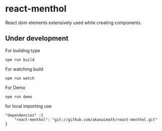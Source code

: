 # react-menthol
React dom elements extensively used while creating components.
## Under development 


For building type 
```
npm run build
```
For watching build
```
npm run watch
```

For Demo
```
npm run demo
```

for local importing use
```
"dependencies" :{
    "react-menthol": "git://github.com/akanaimath/react-menthol.git"
}
```